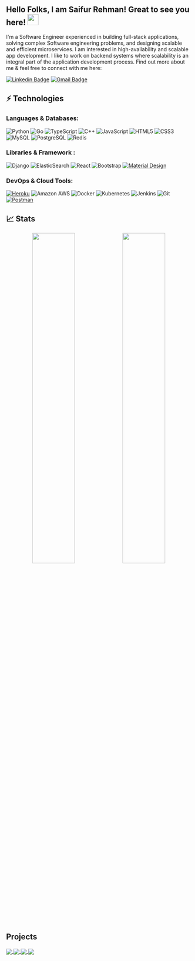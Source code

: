 ## Hello Folks, I am Saifur Rehman! Great to see you here! <img src="https://raw.githubusercontent.com/aemmadi/aemmadi/master/wave.gif" width="30px">

I'm a Software Engineer experienced in building full-stack applications, solving complex Software engineering problems, and designing scalable and efficient microservices. I am interested in high-availability and scalable app development. I like to work on backend systems where scalability is an integral part of the application development process. Find out more about me & feel free to connect with me here:

[![Linkedin Badge](https://img.shields.io/badge/-saifurrahman-blue?style=flat-square&logo=Linkedin&logoColor=white&link=https://www.linkedin.com/in/saifu0/)](https://www.linkedin.com/in/saifu0/)
[![Gmail Badge](https://img.shields.io/badge/-saifurrahmankhankhan@gmail.com-c14438?style=flat-square&logo=Gmail&logoColor=white&link=mailto:saifurrahmankhankhan@gmail.com)](mailto:saifurrahmankhankhan@gmail.com)




## ⚡ Technologies

### Languages & Databases:
![Python](https://img.shields.io/badge/-Python-black?style=flat-square&logo=Python)
![Go](https://img.shields.io/badge/-Go-E34A86?style=flat-square&logo=go)
![TypeScript](https://img.shields.io/badge/-TypeScript-007ACC?style=flat-square&logo=typescript)
![C++](https://img.shields.io/badge/-C++-00599C?style=flat-square&logo=c)
![JavaScript](https://img.shields.io/badge/-JavaScript-black?style=flat-square&logo=javascript)
![HTML5](https://img.shields.io/badge/-HTML5-E34F26?style=flat-square&logo=html5&logoColor=white)
![CSS3](https://img.shields.io/badge/-CSS3-1572B6?style=flat-square&logo=css3)
![MySQL](https://img.shields.io/badge/-MySQL-black?style=flat-square&logo=mysql)
![PostgreSQL](https://img.shields.io/badge/-PostgreSQL-black?style=flat-square&logo=PostgreSQL)
![Redis](https://img.shields.io/badge/-Redis-black?style=flat-square&logo=redis)


### Libraries & Framework :

![Django](https://img.shields.io/badge/-Django-black?style=flat-square&logo=django)
![ElasticSearch](https://img.shields.io/badge/-ElasticSearch-005571?style=flat-square&logo=elasticsearch)
![React](https://img.shields.io/badge/-React-black?style=flat-square&logo=react)
![Bootstrap](https://img.shields.io/badge/-Bootstrap-563D7C?style=flat-square&logo=bootstrap)
<a href="#"><img alt="Material Design" src="https://img.shields.io/badge/Material%20Design%20-%230081CB.svg?logo=material-design&logoColor=white"></a>



### DevOps & Cloud Tools:

<a href="#"><img alt="Heroku" src="https://img.shields.io/badge/Heroku%20-%23430098.svg?logo=heroku&logoColor=white"></a>
![Amazon AWS](https://img.shields.io/badge/Amazon%20AWS-232F3E?style=flat-square&logo=amazon-aws)
![Docker](https://img.shields.io/badge/-Docker-black?style=flat-square&logo=docker)
![Kubernetes](https://img.shields.io/badge/-Kubernetes-black?style=flat-square&logo=kubernetes)
![Jenkins](https://img.shields.io/badge/-Jenkins-black?style=flat-square&logo=jenkins)
![Git](https://img.shields.io/badge/-Git-black?style=flat-square&logo=git)
<a href="#"><img alt="Postman" src="https://img.shields.io/badge/Postman-FF6C37?logo=postman&logoColor=white"></a>


## 📈 Stats

<p align="center">
  <img width="48%" src="https://github-readme-stats.vercel.app/api?username=Saifu0&show_icons=true&theme=tokyonight&count_private=true&hide=contribs,prs" />
  <img width="48%" src="https://github-readme-streak-stats.herokuapp.com/?user=Saifu0&theme=tokyonight&count_private=true" />
</p>

## Projects

<a href="https://github.com/Saifu0/trackify-backend">
  <img align="center" src="https://github-readme-stats.vercel.app/api/pin/?username=Saifu0&repo=trackify-backend&title_color=ffffff&text_color=c9cacc&icon_color=2bbc8a&bg_color=1d1f21" />
  
 <a href="https://github.com/Saifu0/product-service-api">
  <img align="center" src="https://github-readme-stats.vercel.app/api/pin/?username=Saifu0&repo=product-service-api&title_color=ffffff&text_color=c9cacc&icon_color=2bbc8a&bg_color=1d1f21" />
   
  <a href="https://github.com/Saifu0/user-service-api">
  <img align="center" src="https://github-readme-stats.vercel.app/api/pin/?username=Saifu0&repo=user-service-api&title_color=ffffff&text_color=c9cacc&icon_color=2bbc8a&bg_color=1d1f21" />

<a href="https://github.com/Saifu0/ml-visualizer">
  <img align="center" src="https://github-readme-stats.vercel.app/api/pin/?username=Saifu0&repo=ml-visualizer&title_color=ffffff&text_color=c9cacc&icon_color=2bbc8a&bg_color=1d1f21" />
</a>

  

